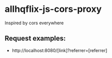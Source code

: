 # allhqflix-js-cors-proxy
Inspired by cors everywhere

## Request examples:
- http://localhost:8080/[link]?referrer=[referrer]
